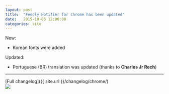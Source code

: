 ```yaml
---
layout: post
title:  "Feedly Notifier for Chrome has been updated"
date:   2015-10-06 12:00:00
categories: site
---
```

New: 
* Korean fonts were added

Updated:

* Portuguese (BR) translation was updated (thanks to **Charles Jr Rech**)

***

[Full changelog]({{ site.url }}/changelog/chrome/)  
[<img src="{{ site.url }}/images/ChromeWebStore_Badge_v2_206x58.png">](https://chrome.google.com/webstore/detail/feedly-notifier/egikgfbhipinieabdmcpigejkaomgjgb/)